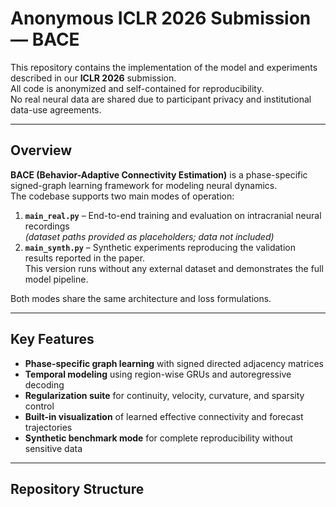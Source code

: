 # Anonymous ICLR 2026 Submission — BACE

This repository contains the implementation of the model and experiments described in our **ICLR 2026** submission.  
All code is anonymized and self-contained for reproducibility.  
No real neural data are shared due to participant privacy and institutional data-use agreements.

---

## Overview

**BACE (Behavior-Adaptive Connectivity Estimation)** is a phase-specific signed-graph learning framework for modeling neural dynamics.  
The codebase supports two main modes of operation:

1. **`main_real.py`** – End-to-end training and evaluation on intracranial neural recordings  
   *(dataset paths provided as placeholders; data not included)*  
2. **`main_synth.py`** – Synthetic experiments reproducing the validation results reported in the paper.  
   This version runs without any external dataset and demonstrates the full model pipeline.

Both modes share the same architecture and loss formulations.

---

## Key Features
- **Phase-specific graph learning** with signed directed adjacency matrices  
- **Temporal modeling** using region-wise GRUs and autoregressive decoding  
- **Regularization suite** for continuity, velocity, curvature, and sparsity control  
- **Built-in visualization** of learned effective connectivity and forecast trajectories  
- **Synthetic benchmark mode** for complete reproducibility without sensitive data  

---

## Repository Structure
